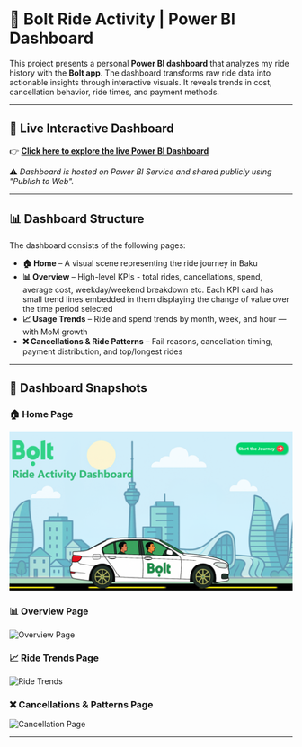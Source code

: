 # 🚖 Bolt Ride Activity | Power BI Dashboard

This project presents a personal **Power BI dashboard** that analyzes my ride history with the **Bolt app**. The dashboard transforms raw ride data into actionable insights through interactive visuals. It reveals trends in cost, cancellation behavior, ride times, and payment methods.

---

## 🔗 Live Interactive Dashboard

👉 **[Click here to explore the live Power BI Dashboard](https://app.powerbi.com/view?r=eyJrIjoiZWIxOTI4OTEtMjRiZi00MmI2LWE1NTMtMmYzMDJmYTRkZWE3IiwidCI6IjQ2ODQ3YjcwLWZlZDYtNDE2My04MjhkLTBjNmQ3ODhmOWRhZCIsImMiOjl9)**

⚠️ *Dashboard is hosted on Power BI Service and shared publicly using "Publish to Web".*

---

## 📊 Dashboard Structure

The dashboard consists of the following pages:

- **🏠 Home** – A visual scene representing the ride journey in Baku  
- **📊 Overview** – High-level KPIs - total rides, cancellations, spend, average cost, weekday/weekend breakdown etc. Each KPI card has small trend lines embedded in them displaying the change of value over the time period selected
- **📈 Usage Trends** – Ride and spend trends by month, week, and hour — with MoM growth  
- **❌ Cancellations & Ride Patterns** – Fail reasons, cancellation timing, payment distribution, and top/longest rides 

---
## 📸 Dashboard Snapshots

### 🏠 Home Page
![Home Page](https://github.com/ElmaddinHasanli/Bolt-Ride-Activity-Dashboard/blob/main/Home%20Page.png)

### 📊 Overview Page
![Overview Page](./images/overview.png)

### 📈 Ride Trends Page
![Ride Trends](./images/ride-trends.png)

### ❌ Cancellations & Patterns Page
![Cancellation Page](./images/cancellation-patterns.png)

---

